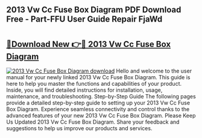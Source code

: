 ## 2013 Vw Cc Fuse Box Diagram PDF Download Free - Part-FFU User Guide Repair FjaWd

# <h2><a href="http://dfo2bbm.blite.top/?on=2013+Vw+Cc+Fuse+Box+Diagram">🔗Download New 👉🔴 2013 Vw Cc Fuse Box Diagram</a></h2>

[![2013 Vw Cc Fuse Box Diagram download](https://i.imgur.com/lujVjoI.png)](http://dfo2bbm.blite.top/?on=2013+Vw+Cc+Fuse+Box+Diagram)
Hello and welcome to the user manual for your newly linked 2013 Vw Cc Fuse Box Diagram. This guide is here to help you master the functions and capabilities of your product. Inside, you will find detailed instructions for installation, usage, maintenance, and troubleshooting. Step-by-Step Guide The following pages provide a detailed step-by-step guide to setting up your 2013 Vw Cc Fuse Box Diagram. Experience seamless connectivity and control thanks to the advanced features of your new 2013 Vw Cc Fuse Box Diagram. Please Keep Us Updated 2013 Vw Cc Fuse Box Diagram. Share your feedback and suggestions to help us improve our products and services.
